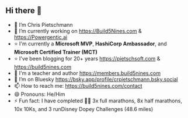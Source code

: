 ## Hi there 👋

- 🔭 I’m Chris Pietschmann
- 🔭 I’m currently working on <https://Build5Nines.com> & <https://Powergentic.ai>
- ⭐ I'm currently a **Microsoft MVP**, **HashiCorp Ambassador**, and **Microsoft Certified Trainer (MCT)**
- ⭐ I've been blogging for 20+  years <https://pietschsoft.com> & <https://build5nines.com>
- 💬 I'm a teacher and author <https://members.build5nines.com>
- 💬 I’m on Bluesky <https://bsky.app/profile/crpietschmann.bsky.social>
- 📫 How to reach me: <https://build5nines.com/contact>
- 😄 Pronouns: He/Him
- ⚡ Fun fact: I have completed 🏃‍♂️ 3x full marathons, 8x half marathons, 10x 10Ks, and 3 runDisney Dopey Challenges (48.6 miles)
<!--
- 🌱 I’m currently learning ...
- 👯 I’m looking to collaborate on ...
- 🤔 I’m looking for help with ...
- 💬 Ask me about ...
-->
